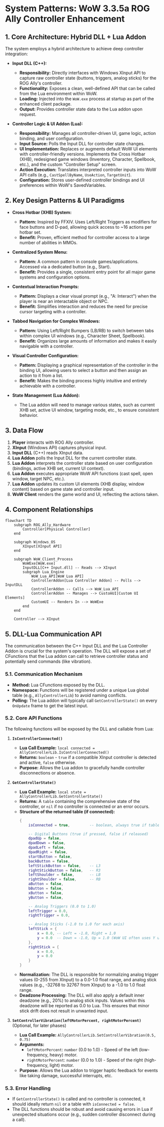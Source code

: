 # System Patterns: WoW 3.3.5a ROG Ally Controller Enhancement

## 1. Core Architecture: Hybrid DLL + Lua Addon

The system employs a hybrid architecture to achieve deep controller integration:

*   **Input DLL (C++):**
    *   **Responsibility:** Directly interfaces with Windows XInput API to capture raw controller state (buttons, triggers, analog sticks) for the ROG Ally's controller.
    *   **Functionality:** Exposes a clean, well-defined API that can be called from the Lua environment within WoW.
    *   **Loading:** Injected into the `WoW.exe` process at startup as part of the enhanced client package.
    *   **Output:** Provides controller state data to the Lua addon upon request.

*   **Controller Logic & UI Addon (Lua):**
    *   **Responsibility:** Manages all controller-driven UI, game logic, action binding, and user configuration.
    *   **Input Source:** Polls the Input DLL for controller state changes.
    *   **UI Implementation:** Replaces or augments default WoW UI elements with controller-friendly versions. Implements the Cross Hotbar (XHB), redesigned game windows (Inventory, Character, Spellbook, etc.), and the custom "Controller Setup" screen.
    *   **Action Execution:** Translates interpreted controller inputs into WoW API calls (e.g., `CastSpellByName`, `UseAction`, `TargetUnit`).
    *   **Configuration:** Stores user-defined controller bindings and UI preferences within WoW's SavedVariables.

## 2. Key Design Patterns & UI Paradigms

*   **Cross Hotbar (XHB) System:**
    *   **Pattern:** Inspired by FFXIV. Uses Left/Right Triggers as modifiers for face buttons and D-pad, allowing quick access to ~16 actions per hotbar set.
    *   **Benefit:** Proven, efficient method for controller access to a large number of abilities in MMOs.

*   **Centralized System Menu:**
    *   **Pattern:** A common pattern in console games/applications. Accessed via a dedicated button (e.g., Start).
    *   **Benefit:** Provides a single, consistent entry point for all major game systems and configuration options.

*   **Contextual Interaction Prompts:**
    *   **Pattern:** Displays a clear visual prompt (e.g., "A: Interact") when the player is near an interactable object or NPC.
    *   **Benefit:** Simplifies interaction and reduces the need for precise cursor targeting with a controller.

*   **Tabbed Navigation for Complex Windows:**
    *   **Pattern:** Using Left/Right Bumpers (LB/RB) to switch between tabs within complex UI windows (e.g., Character Sheet, Spellbook).
    *   **Benefit:** Organizes large amounts of information and makes it easily navigable with a controller.

*   **Visual Controller Configuration:**
    *   **Pattern:** Displaying a graphical representation of the controller in the binding UI, allowing users to select a button and then assign an action to it from a list.
    *   **Benefit:** Makes the binding process highly intuitive and entirely achievable with a controller.

*   **State Management (Lua Addon):**
    *   The Lua addon will need to manage various states, such as current XHB set, active UI window, targeting mode, etc., to ensure consistent behavior.

## 3. Data Flow

1.  **Player** interacts with ROG Ally controller.
2.  **XInput** (Windows API) captures physical input.
3.  **Input DLL** (C++) reads XInput data.
4.  **Lua Addon** polls the Input DLL for the current controller state.
5.  **Lua Addon** interprets the controller state based on user configuration (bindings, active XHB set, current UI context).
6.  **Lua Addon** executes appropriate WoW API functions (cast spell, open window, target NPC, etc.).
7.  **Lua Addon** updates its custom UI elements (XHB display, window content) based on game state and controller input.
8.  **WoW Client** renders the game world and UI, reflecting the actions taken.

## 4. Component Relationships

```mermaid
flowchart TD
    subgraph ROG_Ally_Hardware
        Controller[Physical Controller]
    end

    subgraph Windows_OS
        XInput[XInput API]
    end

    subgraph WoW_Client_Process
        WoWExe[WoW.exe]
        InputDLL[C++ Input.dll] -- Reads --> XInput
        subgraph Lua_Engine
            WoW_Lua_API[WoW Lua API]
            ControllerAddon[Lua Controller Addon] -- Polls --> InputDLL
            ControllerAddon -- Calls --> WoW_Lua_API
            ControllerAddon -- Manages --> CustomUI[Custom UI Elements]
            CustomUI -- Renders In --> WoWExe
        end
    end

    Controller --> XInput
```

## 5. DLL-Lua Communication API

The communication between the C++ Input DLL and the Lua Controller Addon is crucial for the system's operation. The DLL will expose a set of CFunctions that the Lua addon can call to retrieve controller status and potentially send commands (like vibration).

### 5.1. Communication Mechanism

*   **Method:** Lua CFunctions exposed by the DLL.
*   **Namespace:** Functions will be registered under a unique Lua global table (e.g., `AllyControllerLib`) to avoid naming conflicts.
*   **Polling:** The Lua addon will typically call `GetControllerState()` on every `OnUpdate` frame to get the latest input.

### 5.2. Core API Functions

The following functions will be exposed by the DLL and callable from Lua:

1.  **`IsControllerConnected()`**
    *   **Lua Call Example:** `local connected = AllyControllerLib.IsControllerConnected()`
    *   **Returns:** `boolean` - `true` if a compatible XInput controller is detected and active, `false` otherwise.
    *   **Purpose:** Allows the Lua addon to gracefully handle controller disconnections or absence.

2.  **`GetControllerState()`**
    *   **Lua Call Example:** `local state = AllyControllerLib.GetControllerState()`
    *   **Returns:** A `table` containing the comprehensive state of the controller, or `nil` if no controller is connected or an error occurs.
    *   **Structure of the returned table (if connected):**
        ```lua
        {
            isConnected = true,         -- boolean, always true if table is returned

            -- Digital Buttons (true if pressed, false if released)
            dpadUp = false,
            dpadDown = false,
            dpadLeft = false,
            dpadRight = false,
            startButton = false,
            backButton = false,
            leftStickButton = false,    -- L3
            rightStickButton = false,   -- R3
            leftShoulder = false,       -- LB
            rightShoulder = false,      -- RB
            aButton = false,
            bButton = false,
            xButton = false,
            yButton = false,

            -- Analog Triggers (0.0 to 1.0)
            leftTrigger = 0.0,
            rightTrigger = 0.0,

            -- Analog Sticks (-1.0 to 1.0 for each axis)
            leftStick = {
                x = 0.0, -- Left = -1.0, Right = 1.0
                y = 0.0  -- Down = -1.0, Up = 1.0 (WoW UI often uses Y up positive, adjust if needed)
            },
            rightStick = {
                x = 0.0,
                y = 0.0
            }
        }
        ```
    *   **Normalization:** The DLL is responsible for normalizing analog trigger values (0-255 from XInput) to a 0.0-1.0 float range, and analog stick values (e.g., -32768 to 32767 from XInput) to a -1.0 to 1.0 float range.
    *   **Deadzone Processing:** The DLL will also apply a default inner deadzone (e.g., 20%) to analog stick inputs. Values within this deadzone will be reported as 0.0 to Lua. This ensures that minor stick drift does not result in unwanted input.

3.  **`SetControllerVibration(leftMotorPercent, rightMotorPercent)`** (Optional, for later phases)
    *   **Lua Call Example:** `AllyControllerLib.SetControllerVibration(0.5, 0.75)`
    *   **Arguments:**
        *   `leftMotorPercent`: `number` (0.0 to 1.0) - Speed of the left (low-frequency, heavy) motor.
        *   `rightMotorPercent`: `number` (0.0 to 1.0) - Speed of the right (high-frequency, light) motor.
    *   **Purpose:** Allows the Lua addon to trigger haptic feedback for events like taking damage, successful interrupts, etc.

### 5.3. Error Handling

*   If `GetControllerState()` is called and no controller is connected, it should ideally return `nil` or a table with `isConnected = false`.
*   The DLL functions should be robust and avoid causing errors in Lua if unexpected situations occur (e.g., sudden controller disconnect during a call). 